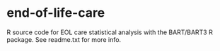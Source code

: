 # end-of-life-care
R source code for EOL care statistical analysis with the BART/BART3 R package.
See readme.txt for more info.
